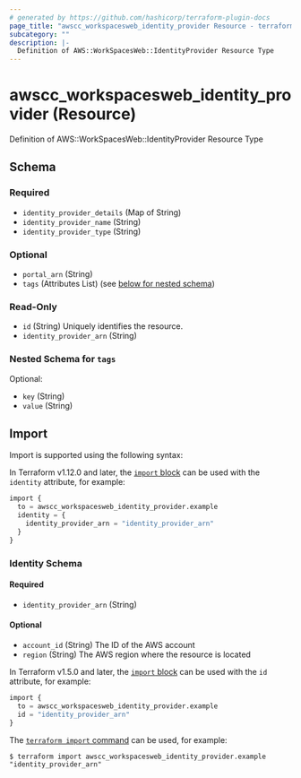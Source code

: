 ```yaml
---
# generated by https://github.com/hashicorp/terraform-plugin-docs
page_title: "awscc_workspacesweb_identity_provider Resource - terraform-provider-awscc"
subcategory: ""
description: |-
  Definition of AWS::WorkSpacesWeb::IdentityProvider Resource Type
---
```


# awscc_workspacesweb_identity_provider (Resource)

Definition of AWS::WorkSpacesWeb::IdentityProvider Resource Type



<!-- schema generated by tfplugindocs -->
## Schema

### Required

- `identity_provider_details` (Map of String)
- `identity_provider_name` (String)
- `identity_provider_type` (String)

### Optional

- `portal_arn` (String)
- `tags` (Attributes List) (see [below for nested schema](#nestedatt--tags))

### Read-Only

- `id` (String) Uniquely identifies the resource.
- `identity_provider_arn` (String)

<a id="nestedatt--tags"></a>
### Nested Schema for `tags`

Optional:

- `key` (String)
- `value` (String)

## Import

Import is supported using the following syntax:

In Terraform v1.12.0 and later, the [`import` block](https://developer.hashicorp.com/terraform/language/import) can be used with the `identity` attribute, for example:

```terraform
import {
  to = awscc_workspacesweb_identity_provider.example
  identity = {
    identity_provider_arn = "identity_provider_arn"
  }
}
```

<!-- schema generated by tfplugindocs -->
### Identity Schema

#### Required

- `identity_provider_arn` (String)

#### Optional

- `account_id` (String) The ID of the AWS account
- `region` (String) The AWS region where the resource is located

In Terraform v1.5.0 and later, the [`import` block](https://developer.hashicorp.com/terraform/language/import) can be used with the `id` attribute, for example:

```terraform
import {
  to = awscc_workspacesweb_identity_provider.example
  id = "identity_provider_arn"
}
```

The [`terraform import` command](https://developer.hashicorp.com/terraform/cli/commands/import) can be used, for example:

```shell
$ terraform import awscc_workspacesweb_identity_provider.example "identity_provider_arn"
```
